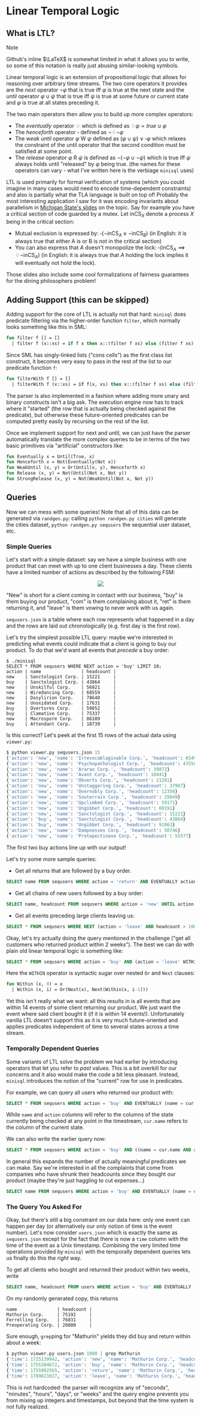 # Linear Temporal Logic

## What is LTL? 
> [!NOTE]
> Github's inline $\LaTeX$ is somewhat limited in what it allows you to write, so some of this notation is really just abusing similar-looking symbols.

Linear temporal logic is an extension of propositional logic that allows for reasoning over arbitrary time streams. The two core operators it provides are the _next_ operator $\circ \varphi$ that is true iff $\varphi$ is true at the next state and the _until_ operator $\varphi \cup \psi$ that is true iff $\psi$ is true at some future or current state and $\varphi$ is true at all states preceding it. 

The two main operators then allow you to build up more complex operators:
- The _eventually_ operator $\diamondsuit$ which is defined as $\diamondsuit \varphi = true \cup \varphi$ 
- The _henceforth_ operator $\square$ defined as $\lnot \diamondsuit \lnot \varphi$
- The _weak until_ operator $\varphi \text{ W } \psi$ defined as $(\varphi \cup \psi) \lor \square \varphi$ which relaxes the constraint of the until operator that the second condition must be satisfied at some point.
- The _release_ operator $\varphi \text{ R } \psi$ is defined as $\lnot(\lnot\varphi \cup \lnot \psi)$ which is true iff $\psi$ always holds until "released" by $\varphi$ being true.
(the names for these operators can vary - what I've written here is the verbiage `minisql` uses) 

LTL is used primarily for formal verification of systems (which you could imagine in many cases would need to encode time-dependent constraints) and also is partially what the TLA language is built on top of! Probably the most interesting application I saw for it was encoding invariants about parallelism in [Michigan State's slides](https://www.cse.msu.edu/~cse814/Lectures/14_introLTL.pdf) on the topic. Say for example you have a critical section of code guarded by a mutex. Let $\text{inCS}_X$ denote a process $X$ being in the critical section: 
- Mutual exclusion is expressed by: $\square(\lnot \text{inCS}_A \lor \lnot\text{inCS}_B)$ (in English: it is always true that either A is or B is not in the critical section)
- You can also express that $A$ doesn't monopolize the lock: $\square(\text{inCS}_A \implies \diamondsuit \lnot\text{inCS}_A)$ (in English: it is always true that $A$ holding the lock implies it will eventually not hold the lock).

Those slides also include some cool formalizations of fairness guarantees for the dining philosophers problem!

## Adding Support (this can be skipped)
Adding support for the core of LTL is actually not that hard: `minisql` does predicate filtering via the higher-order function `filter`, which normally looks something like this in SML:
```sml
fun filter f [] = []
  | filter f (x::xs) = if f x then x::(filter f xs) else (filter f xs)
```
Since SML has singly-linked lists ("cons cells") as the first class list construct, it becomes very easy to pass in the rest of the list to our predicate function `f`: 
```sml
fun filterWith f [] = []
  | filterWith f (x::xs) = if f(x, xs) then x::(filter f xs) else (filter f xs)
```

The parser is also implemented in a fashion where adding more unary and binary constructs isn't a big ask. The execution engine now has to track where it "started" (the row that is actually being checked against the predicate), but otherwise these future-oriented predicates can be computed pretty easily by recursing on the rest of the list.

Once we implement support for next and until, we can just have the parser automatically translate the more complex queries to be in terms of the two basic primitives via "artificial" constructors like: 
```sml
fun Eventually x = Until(True, x)
fun Henceforth x = Not(Eventually(Not x))
fun WeakUntil (x, y) = Or(Until(x, y), Henceforth x)
fun Release (x, y) = Not(Until(Not x, Not y))
fun StrongRelease (x, y) = Not(WeakUntil(Not x, Not y))
```

## Queries
Now we can mess with some queries! Note that all of this data can be generated via `randgen.py`: calling `python randgen.py cities` will generate the cities dataset, `python randgen.py sequsers` the sequential user dataset, etc.

### Simple Queries
Let's start with a simple dataset: say we have a simple business with one product that can meet with up to one client businesses a day. These clients have a limited number of actions as described by the following FSM:

<p align="center">
  <img src="./fsm.png">
</p>

"New" is short for a client coming in contact with our business, "buy" is them buying our product, "com" is them complaining about it, "ret" is them returning it, and "leave" is them vowing to never work with us again.

`sequsers.json` is a table where each row represents what happened in a day and the rows are laid out chronologically (e.g. first day is the first row).

Let's try the simplest possible LTL query: maybe we're interested in predicting what events could indicate that a client is going to buy our product. To do that we'd want all events that _precede_ a buy order:
```
$ ./minisql
SELECT * FROM sequsers WHERE NEXT action = 'buy' LIMIT 10;
action | name               | headcount | 
new    | Sanctologist Corp. | 15221     | 
buy    | Sanctologist Corp. | 43864     | 
new    | Unskilful Corp.    | 56921     | 
new    | Wiredancing Corp.  | 68559     | 
new    | Dasylirion Corp.   | 78640     | 
new    | Unoxidated Corp.   | 17631     | 
buy    | Overtures Corp.    | 59852     | 
buy    | Clamative Corp.    | 75337     | 
new    | Macrospore Corp.   | 86109     | 
buy    | Attendant Corp.    | 18739     | 
```
Is this correct? Let's peek at the first 15 rows of the actual data using `viewer.py`:
```python
$ python viewer.py sequsers.json 15
{'action': 'new', 'name': 'Irrevocablaginable Corp.', 'headcount': 65498}
{'action': 'new', 'name': 'Psychopathologist Corp.', 'headcount': 43556}
{'action': 'new', 'name': 'Ararao Corp.', 'headcount': 39872}
{'action': 'new', 'name': 'Avant Corp.', 'headcount': 10441}
{'action': 'new', 'name': 'Obverts Corp.', 'headcount': 21201}
{'action': 'new', 'name': 'Unstaggering Corp.', 'headcount': 37987}
{'action': 'new', 'name': 'Overnobly Corp.', 'headcount': 12356}
{'action': 'new', 'name': 'Souterrain Corp.', 'headcount': 29849}
{'action': 'new', 'name': 'Upclimbed Corp.', 'headcount': 59171}
{'action': 'new', 'name': 'Ungibbet Corp.', 'headcount': 60191}
{'action': 'new', 'name': 'Sanctologist Corp.', 'headcount': 15221}
{'action': 'buy', 'name': 'Sanctologist Corp.', 'headcount': 43864}
{'action': 'buy', 'name': 'Ungibbet Corp.', 'headcount': 91063}
{'action': 'new', 'name': 'Dampnesses Corp.', 'headcount': 50746}
{'action': 'new', 'name': 'Protopectinase Corp.', 'headcount': 55577}
```
The first two buy actions line up with our output!

Let's try some more sample queries: 
- Get all returns that are followed by a buy order.
```sql
SELECT name FROM sequsers WHERE action = 'return' AND EVENTUALLY action = 'buy';
```
- Get all chains of new users followed by a buy order:
```sql
SELECT name, headcount FROM sequsers WHERE action = 'new' UNTIL action = 'buy';
```
- Get all events preceding large clients leaving us:
```sql
SELECT * FROM sequsers WHERE NEXT (action = 'leave' AND headcount > 10000);
```

Okay, let's try actually doing the query mentioned in the challenge ("get all customers who returned product within 2 weeks"). The best we can do with plain old linear temporal logic is something like:
```sql
SELECT * FROM sequsers WHERE action = 'buy' AND (action = 'leave' WITHIN 14);
```
Here the `WITHIN` operator is syntactic sugar over nested `Or` and `Next` clauses:
```sml
fun Within (x, 0) = x
  | Within (x, i) = Or(Next(x), Next(Within(x, i-1)))
```

Yet this isn't really what we want: all this results in is all events that are within 14 events of some client returning our product. We just want the event where said client bought it (if it is within 14 events!). Unfortunately vanilla LTL doesn't support this as it is very much future-oriented and applies predicates independent of time to several states across a time stream.

### Temporally Dependent Queries
Some variants of LTL solve the problem we had earlier by introducing operators that let you refer to _past_ values. This is a bit overkill for our concerns and it also would make the code a bit less pleasant. Instead, `minisql` introduces the notion of the "current" row for use in predicates.

For example, we can query all users who returned our product with:
```sql
SELECT * FROM sequsers WHERE action = 'buy' AND EVENTUALLY (name = cur.name AND action = 'return');
```
While `name` and `action` columns will refer to the columns of the state currently being checked at any point in the timestream, `cur.name` refers to the column of the current state.

We can also write the earlier query now: 
```sql
SELECT * FROM sequsers WHERE action = 'buy' AND ((name = cur.name AND action = 'return') WITHIN 14);
```

In general this expands the number of actually meaningful predicates we can make. Say we're interested in all the complaints that come from companies who have shrunk their headcounts since they bought our product (maybe they're just haggling to cut expenses...) 
```sql
SELECT name FROM sequsers WHERE action = 'buy' AND EVENTUALLY (name = cur.name AND (action = 'return' AND headcount < cur.headcount));
```

### The Query You Asked For
Okay, but there's still a big constraint on our data here: only one event can happen per day (or alternatively our only notion of time is the event number). Let's now consider `users.json` which is exactly the same as `sequsers.json` except for the fact that there is now a `time` column with the time of the event as a Unix timestamp. Combining the very limited time operations provided by `minisql` with the temporally dependent queries lets us finally do this the _right_ way.

To get all clients who bought and returned their product within two weeks, write 
```sql
SELECT name, headcount FROM users WHERE action = 'buy' AND EVENTUALLY (name = cur.name AND (action = 'return' AND time - cur.time < 2 weeks));
```
On my randomly generated copy, this returns 
```
name               | headcount | 
Mathurin Corp.     | 75192     | 
Ferrelling Corp.   | 76831     | 
Preoperating Corp. | 20880     | 
```

Sure enough, `grep`ping for "Mathurin" yields they did buy and return within about a week:
```python
$ python viewer.py users.json 1000 | grep Mathurin
{'time': 1725139942, 'action': 'new', 'name': 'Mathurin Corp.', 'headcount': 96156}
{'time': 1755384672, 'action': 'buy', 'name': 'Mathurin Corp.', 'headcount': 75192}
{'time': 1755982565, 'action': 'return', 'name': 'Mathurin Corp.', 'headcount': 5771}
{'time': 1789821027, 'action': 'leave', 'name': 'Mathurin Corp.', 'headcount': 20720}
```

This is not hardcoded: the parser will recognize any of "seconds", "minutes", "hours", "days", or "weeks" and the query engine prevents you from mixing up integers and timestamps, but beyond that the time system is not fully realized.
